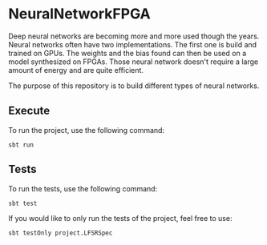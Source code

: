 # NeuralNetworkFPGA

Deep neural networks are becoming more and more used though the years. Neural networks often have two implementations. The first one is build and trained on GPUs. The weights and the bias found can then be used on a model synthesized on FPGAs. Those neural network doesn't require a large amount of energy and are quite efficient.

The purpose of this repository is to build different types of neural networks.

## Execute
To run the project, use the following command:
```
sbt run 
```

## Tests
To run the tests, use the following command:
```
sbt test
```

If you would like to only run the tests of the project, feel free to use:
```
sbt testOnly project.LFSRSpec
```

